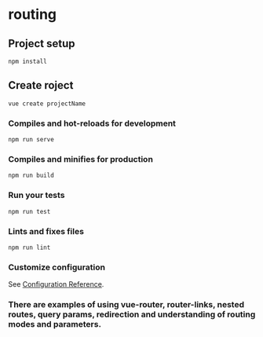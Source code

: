 # routing

## Project setup
```
npm install
```

## Create roject
```
vue create projectName
```

### Compiles and hot-reloads for development
```
npm run serve
```

### Compiles and minifies for production
```
npm run build
```

### Run your tests
```
npm run test
```

### Lints and fixes files
```
npm run lint
```

### Customize configuration
See [Configuration Reference](https://cli.vuejs.org/config/).

### There are examples of using vue-router, router-links, nested routes, query params, redirection and understanding of routing modes and parameters.
